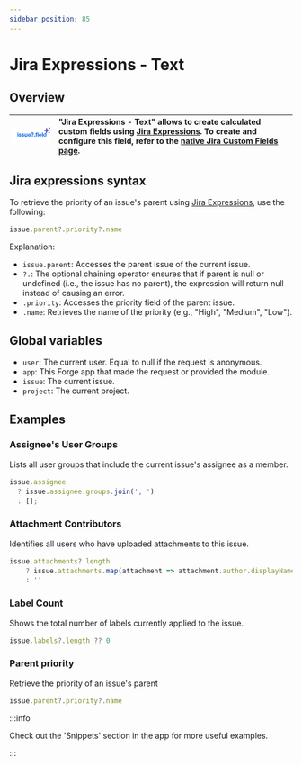 ```yaml
---
sidebar_position: 85
---
```


# Jira Expressions - Text

## Overview

| ![](./img/expressions-min.png) | "Jira Expressions - Text" allows to create calculated custom fields using [Jira Expressions](https://developer.atlassian.com/cloud/jira/software/jira-expressions). To create and configure this field, refer to the [native Jira Custom Fields page](../getting-started.md). |
|---|:---|


## Jira expressions syntax

To retrieve the priority of an issue's parent using [Jira Expressions](https://developer.atlassian.com/cloud/jira/software/jira-expressions), use the following:

```javascript
issue.parent?.priority?.name
```

Explanation:
* `issue.parent`: Accesses the parent issue of the current issue.​
* `?.`: The optional chaining operator ensures that if parent is null or undefined (i.e., the issue has no parent), the expression will return null instead of causing an error.​
* `.priority`: Accesses the priority field of the parent issue.​
* `.name`: Retrieves the name of the priority (e.g., "High", "Medium", "Low").


## Global variables

* `user`: The current user. Equal to null if the request is anonymous.
* `app`: This Forge app that made the request or provided the module.
* `issue`: The current issue.
* `project`: The current project.


## Examples

### Assignee's User Groups

Lists all user groups that include the current issue's assignee as a member.

```javascript
issue.assignee 
  ? issue.assignee.groups.join(', ')
  : [];
```

### Attachment Contributors

Identifies all users who have uploaded attachments to this issue.

```javascript
issue.attachments?.length
    ? issue.attachments.map(attachment => attachment.author.displayName).join(', ')
    : ''
```

### Label Count

Shows the total number of labels currently applied to the issue.

```javascript
issue.labels?.length ?? 0
```

### Parent priority

Retrieve the priority of an issue's parent

```javascript
issue.parent?.priority?.name
```


:::info

Check out the 'Snippets' section in the app for more useful examples.

:::